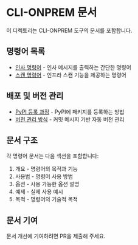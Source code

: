 # CLI-ONPREM 문서

이 디렉토리는 CLI-ONPREM 도구의 문서를 포함합니다.

## 명령어 목록

- [인사 명령어](greet.md) - 인사 메시지를 출력하는 간단한 명령어
- [스캔 명령어](scan.md) - 인프라 스캔 기능을 제공하는 명령어

## 배포 및 버전 관리

- [PyPI 등록 과정](pypi.md) - PyPI에 패키지를 등록하는 방법
- [버전 관리 방식](versioning.md) - 커밋 메시지 기반 자동 버전 관리

## 문서 구조

각 명령어 문서는 다음 섹션을 포함합니다:

1. 개요 - 명령어의 목적과 기능
2. 사용법 - 명령어 사용 방법
3. 옵션 - 사용 가능한 옵션 설명
4. 예제 - 실제 사용 예시
5. 목적 - 명령어의 기술적 목적

## 문서 기여

문서 개선에 기여하려면 PR을 제출해 주세요.
